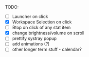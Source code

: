 TODO:
- [ ] Launcher on click
- [X] Workspace Selection on click
- [ ] Btop on click of any stat item
- [X] change brightness/volume on scroll
- [ ] prettify systray popup
- [ ] add animations (?)
- [ ] other longer term stuff - calendar? 
